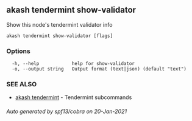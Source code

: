 ## akash tendermint show-validator

Show this node's tendermint validator info

```
akash tendermint show-validator [flags]
```

### Options

```
  -h, --help            help for show-validator
  -o, --output string   Output format (text|json) (default "text")
```

### SEE ALSO

* [akash tendermint](akash_tendermint.md)	 - Tendermint subcommands

###### Auto generated by spf13/cobra on 20-Jan-2021
